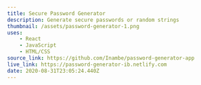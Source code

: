 ```yaml
---
title: Secure Password Generator
description: Generate secure passwords or random strings
thumbnail: /assets/password-generator-1.png
uses:
    - React
    - JavaScript
    - HTML/CSS
source_link: https://github.com/Inambe/password-generator-app
live_link: https://password-generator-ib.netlify.com
date: 2020-08-31T23:05:24.440Z
---
```

